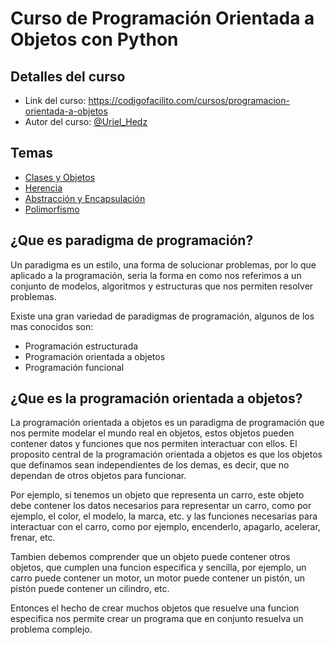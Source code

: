 # Curso de Programación Orientada a Objetos con Python

## Detalles del curso

- Link del curso: <https://codigofacilito.com/cursos/programacion-orientada-a-objetos>
- Autor del curso: [@Uriel_Hedz](https://mobile.twitter.com/Uriel_Hedz)

## Temas

- [Clases y Objetos](Clases%20y%20Objetos.ipynb)
- [Herencia](Herencia.ipynb)
- [Abstracción y Encapsulación](Abstraccion%20y%20Encapsulacion.ipynb)
- [Polimorfismo](Plimorfismo.ipynb)

## ¿Que es paradigma de programación?

Un paradigma es un estilo, una forma de solucionar problemas, por lo que aplicado a la programación, seria la forma en como nos referimos a un conjunto de modelos, algoritmos y estructuras que nos permiten resolver problemas.

Existe una gran variedad de paradigmas de programación, algunos de los mas conocidos son:

- Programación estructurada
- Programación orientada a objetos
- Programación funcional

## ¿Que es la programación orientada a objetos?

La programación orientada a objetos es un paradigma de programación que nos permite modelar el mundo real en objetos, estos objetos pueden contener datos y funciones que nos permiten interactuar con ellos.
El proposito central de la programación orientada a objetos es que los objetos que definamos sean independientes de los demas, es decir, que no dependan de otros objetos para funcionar.

Por ejemplo, si tenemos un objeto que representa un carro, este objeto debe contener los datos necesarios para representar un carro, como por ejemplo, el color, el modelo, la marca, etc. y las funciones necesarias para interactuar con el carro, como por ejemplo, encenderlo, apagarlo, acelerar, frenar, etc.

Tambien debemos comprender que un objeto puede contener otros objetos, que cumplen una funcion especifica y sencilla, por ejemplo, un carro puede contener un motor, un motor puede contener un pistón, un pistón puede contener un cilindro, etc.

Entonces el hecho de crear muchos objetos que resuelve una funcion especifica nos permite crear un programa que en conjunto resuelva un problema complejo.
